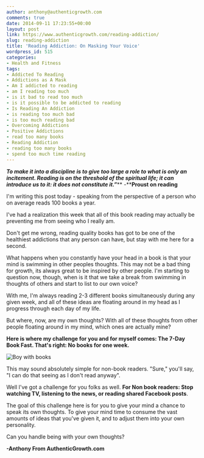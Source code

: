 ```yaml
---
author: anthony@authenticgrowth.com
comments: true
date: 2014-09-11 17:23:55+00:00
layout: post
link: https://www.authenticgrowth.com/reading-addiction/
slug: reading-addiction
title: 'Reading Addiction: On Masking Your Voice'
wordpress_id: 515
categories:
- Health and Fitness
tags:
- Addicted To Reading
- Addictions as A Mask
- Am I addicted to reading
- am I reading too much
- is it bad to read too much
- is it possible to be addicted to reading
- Is Reading An Addiction
- is reading too much bad
- is too much reading bad
- Overcoming Addictions
- Positive Addictions
- read too many books
- Reading Addiction
- reading too many books
- spend too much time reading
---
```


_**To make it into a discipline is to give too large a role to what is only an incitement. Reading is on the threshold of the spiritual life; it can introduce us to it: it does not constitute it.”**_** -****Proust on reading**

I'm writing this post today - speaking from the perspective of a person who on average reads 100 books a year.

I've had a realization this week that all of this book reading may actually be preventing me from seeing who I really am.

Don't get me wrong, reading quality books has got to be one of the healthiest addictions that any person can have, but stay with me here for a second.

What happens when you constantly have your head in a book is that your mind is swimming in other peoples thoughts. This may not be a bad thing for growth, its always great to be inspired by other people. I'm starting to question now, though, when is it that we take a break from swimming in thoughts of others and start to list to our own voice?

With me, I'm always reading 2-3 different books simultaneously during any given week, and all of these ideas are floating around in my head as I progress through each day of my life.

But where, now, are my own thoughts? With all of these thoughts from other people floating around in my mind, which ones are actually mine?

**Here is where my challenge for you and for myself comes: The 7-Day Book Fast. That's right: No books for one week.**

![Boy with books](http://www.authenticgrowth.com/wp-content/uploads/2014/09/books.jpg)

This may sound absolutely simple for non-book readers. "Sure," you'll say, "I can do that seeing as I don't read anyway".

Well I've got a challenge for you folks as well. **For Non book readers: Stop watching TV, listening to the news, or reading shared Facebook posts**.

The goal of this challenge here is for you to give your mind a chance to speak its own thoughts. To give your mind time to consume the vast amounts of ideas that you've given it, and to adjust them into your own personality.

Can you handle being with your own thoughts?

**-Anthony From AuthenticGrowth.com**
